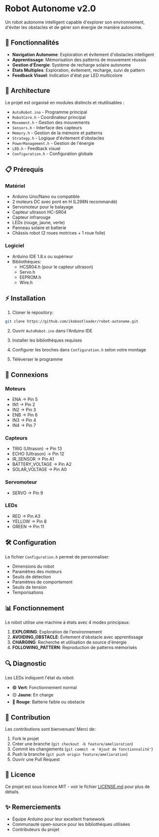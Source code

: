 # Robot Autonome v2.0

Un robot autonome intelligent capable d'explorer son environnement, d'éviter les obstacles et de gérer son énergie de manière autonome.

## 🌟 Fonctionnalités

- **Navigation Autonome**: Exploration et évitement d'obstacles intelligent
- **Apprentissage**: Mémorisation des patterns de mouvement réussis
- **Gestion d'Énergie**: Système de recharge solaire autonome
- **États Multiples**: Exploration, évitement, recharge, suivi de pattern
- **Feedback Visuel**: Indication d'état par LED multicolore

## 🔧 Architecture

Le projet est organisé en modules distincts et réutilisables :

- `AutoRobot.ino` - Programme principal
- `RobotCore.h` - Coordinateur principal
- `Movement.h` - Gestion des mouvements
- `Sensors.h` - Interface des capteurs
- `Memory.h` - Gestion de la mémoire et patterns
- `Strategy.h` - Logique d'évitement d'obstacles
- `PowerManagement.h` - Gestion de l'énergie
- `LED.h` - Feedback visuel
- `Configuration.h` - Configuration globale

## 📋 Prérequis

### Matériel
- Arduino Uno/Nano ou compatible
- 2 moteurs DC avec pont en H (L298N recommandé)
- Servomoteur pour le balayage
- Capteur ultrason HC-SR04
- Capteur infrarouge
- LEDs (rouge, jaune, verte)
- Panneau solaire et batterie
- Châssis robot (2 roues motrices + 1 roue folle)

### Logiciel
- Arduino IDE 1.8.x ou supérieur
- Bibliothèques:
  - HCSR04.h (pour le capteur ultrason)
  - Servo.h
  - EEPROM.h
  - Wire.h

## ⚡ Installation

1. Cloner le repository:
```bash
git clone https://github.com/ikobootloader/robot-autonome.git
```

2. Ouvrir `AutoRobot.ino` dans l'Arduino IDE

3. Installer les bibliothèques requises

4. Configurer les broches dans `Configuration.h` selon votre montage

5. Téléverser le programme

## 🔌 Connexions

### Moteurs
- ENA -> Pin 5
- IN1 -> Pin 2
- IN2 -> Pin 3
- ENB -> Pin 6
- IN3 -> Pin 4
- IN4 -> Pin 7

### Capteurs
- TRIG (Ultrason) -> Pin 13
- ECHO (Ultrason) -> Pin 12
- IR_SENSOR -> Pin A1
- BATTERY_VOLTAGE -> Pin A2
- SOLAR_VOLTAGE -> Pin A0

### Servomoteur
- SERVO -> Pin 9

### LEDs
- RED -> Pin A3
- YELLOW -> Pin 8
- GREEN -> Pin 11

## 🛠️ Configuration

Le fichier `Configuration.h` permet de personnaliser:

- Dimensions du robot
- Paramètres des moteurs
- Seuils de détection
- Paramètres de comportement
- Seuils de tension
- Temporisations

## 📊 Fonctionnement

Le robot utilise une machine à états avec 4 modes principaux:

1. **EXPLORING**: Exploration de l'environnement
2. **AVOIDING_OBSTACLE**: Évitement d'obstacle avec apprentissage
3. **CHARGING**: Recherche et utilisation de source d'énergie
4. **FOLLOWING_PATTERN**: Reproduction de patterns mémorisés

## 🔍 Diagnostic

Les LEDs indiquent l'état du robot:
- 🟢 **Vert**: Fonctionnement normal
- 🟡 **Jaune**: En charge
- 🔴 **Rouge**: Batterie faible ou obstacle

## 🤝 Contribution

Les contributions sont bienvenues! Merci de:

1. Fork le projet
2. Créer une branche (`git checkout -b feature/amelioration`)
3. Commit les changements (`git commit -m 'Ajout de fonctionnalité'`)
4. Push la branche (`git push origin feature/amelioration`)
5. Ouvrir une Pull Request

## 📝 Licence

Ce projet est sous licence MIT - voir le fichier [LICENSE.md](LICENSE.md) pour plus de détails.

## ✨ Remerciements

- Équipe Arduino pour leur excellent framework
- Communauté open-source pour les bibliothèques utilisées
- Contributeurs du projet
